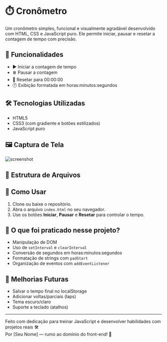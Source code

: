 # ⏱️ Cronômetro

Um cronômetro simples, funcional e visualmente agradável desenvolvido com HTML, CSS e JavaScript puro. Ele permite iniciar, pausar e resetar a contagem de tempo com precisão.

## 🧩 Funcionalidades

- ▶️ Iniciar a contagem de tempo
- ⏸️ Pausar a contagem
- 🔄 Resetar para 00:00:00
- 🕐 Exibição formatada em horas:minutos:segundos

## 🛠️ Tecnologias Utilizadas

- HTML5
- CSS3 (com gradiente e botões estilizados)
- JavaScript puro

## 🖼️ Captura de Tela

![screenshot](screenshot.png) <!-- Substituir pelo nome real da imagem se quiser mostrar o layout -->

## 📁 Estrutura de Arquivos


## 🚀 Como Usar

1. Clone ou baixe o repositório.
2. Abra o arquivo `index.html` no seu navegador.
3. Use os botões **Iniciar**, **Pausar** e **Resetar** para controlar o tempo.

## 🧠 O que foi praticado nesse projeto?

- Manipulação de DOM
- Uso de `setInterval` e `clearInterval`
- Conversão de segundos em horas:minutos:segundos
- Formatação de strings com `padStart`
- Organização de eventos com `addEventListener`

## 🔧 Melhorias Futuras

- Salvar o tempo final no localStorage
- Adicionar voltas/parciais (laps)
- Tema escuro/claro
- Suporte a teclado (atalhos)

---

Feito com dedicação para treinar JavaScript e desenvolver habilidades com projetos reais 🛠️  
Por [Seu Nome] — rumo ao domínio do front-end! 🚀
